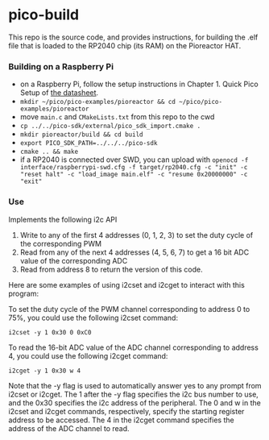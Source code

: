 # pico-build


This repo is the source code, and provides instructions, for building the .elf file that is loaded to the RP2040 chip (its RAM) on the Pioreactor HAT.


### Building on a Raspberry Pi

 - on a Raspberry Pi, follow the setup instructions in Chapter 1. Quick Pico Setup of [the datasheet](https://datasheets.raspberrypi.com/pico/getting-started-with-pico.pdf).
 - `mkdir ~/pico/pico-examples/pioreactor && cd ~/pico/pico-examples/pioreactor`
 - move `main.c` and `CMakeLists.txt` from this repo to the cwd
 - `cp ../../pico-sdk/external/pico_sdk_import.cmake .`
 - `mkdir pioreactor/build && cd build`
 - `export PICO_SDK_PATH=../../../pico-sdk`
 - `cmake .. && make`
 - if a RP2040 is connected over SWD, you can upload with `openocd -f interface/raspberrypi-swd.cfg -f target/rp2040.cfg -c "init" -c "reset halt" -c "load_image main.elf" -c "resume 0x20000000" -c "exit"`


 ### Use

Implements the following i2c API

1. Write to any of the first 4 addresses (0, 1, 2, 3) to set the duty cycle of the corresponding PWM
2. Read from any of the next 4 addresses (4, 5, 6, 7) to get a 16 bit ADC value of the corresponding ADC
2. Read from address 8 to return the version of this code.

Here are some examples of using i2cset and i2cget to interact with this program:

To set the duty cycle of the PWM channel corresponding to address 0 to 75%, you could use the following i2cset command:

    i2cset -y 1 0x30 0 0xC0

To read the 16-bit ADC value of the ADC channel corresponding to address 4, you could use the following i2cget command:

    i2cget -y 1 0x30 w 4

Note that the -y flag is used to automatically answer yes to any prompt from i2cset or i2cget.
The 1 after the -y flag specifies the i2c bus number to use, and the 0x30 specifies the i2c address of the peripheral.
The 0 and w in the i2cset and i2cget commands, respectively, specify the starting register address to be accessed.
The 4 in the i2cget command specifies the address of the ADC channel to read.
